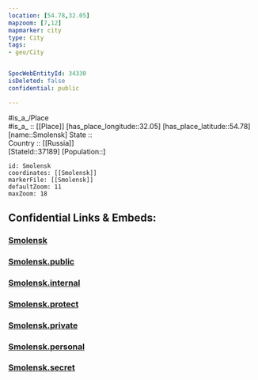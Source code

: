 ```yaml
---
location: [54.78,32.05] 
mapzoom: [7,12] 
mapmarker: city 
type: City
tags:
- geo/City


SpocWebEntityId: 34330
isDeleted: false
confidential: public

---
```

#is_a_/Place  
#is_a_ :: [[Place]] 
[has_place_longitude::32.05] 
[has_place_latitude::54.78] 
[name::Smolensk] 
State ::  
Country :: [[Russia]]  
[StateId::37189] 
[Population::] 



```leaflet
id: Smolensk
coordinates: [[Smolensk]] 
markerFile: [[Smolensk]] 
defaultZoom: 11 
maxZoom: 18
```


## Confidential Links & Embeds: 

### [Smolensk](/_Standards/Earth/Continent/Europe/Europe~East/Russia/Russia~Central/Smolensk_Oblast/City/Smolensk.md) 

### [Smolensk.public](/_public/Earth/Continent/Europe/Europe~East/Russia/Russia~Central/Smolensk_Oblast/City/Smolensk.public.md) 

### [Smolensk.internal](/_internal/Earth/Continent/Europe/Europe~East/Russia/Russia~Central/Smolensk_Oblast/City/Smolensk.internal.md) 

### [Smolensk.protect](/_protect/Earth/Continent/Europe/Europe~East/Russia/Russia~Central/Smolensk_Oblast/City/Smolensk.protect.md) 

### [Smolensk.private](/_private/Earth/Continent/Europe/Europe~East/Russia/Russia~Central/Smolensk_Oblast/City/Smolensk.private.md) 

### [Smolensk.personal](/_personal/Earth/Continent/Europe/Europe~East/Russia/Russia~Central/Smolensk_Oblast/City/Smolensk.personal.md) 

### [Smolensk.secret](/_secret/Earth/Continent/Europe/Europe~East/Russia/Russia~Central/Smolensk_Oblast/City/Smolensk.secret.md)

